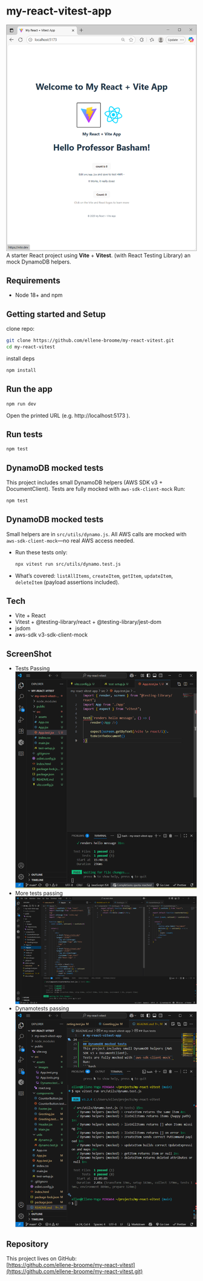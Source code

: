 # my-react-vitest-app
![my-react-vitest-app](src/assets/images/theApp.png) A starter React project using **Vite** + **Vitest**. (with React Testing Library) an mock DynamoDB helpers.
## Requirements
- Node 18+ and npm
## Getting started and Setup
clone repo:
```bash
git clone https://github.com/ellene-broome/my-react-vitest.git
cd my-react-vitest
```
install deps
```bash
npm install
```
## Run the app
```bash
npm run dev
```
Open the printed URL (e.g. http://localhost:5173
).
## Run tests
```bash
npm test
```
## DynamoDB mocked tests
This project includes small DynamoDB helpers (AWS SDK v3 + DocumentClient).
Tests are fully mocked with `aws-sdk-client-mock` 
Run:
```bash
npm test
```
## DynamoDB mocked tests
Small helpers are in `src/utils/dynamo.js`. All AWS calls are mocked with `aws-sdk-client-mock`—no real AWS access needed.
- Run these tests only:
  ```bash
  npx vitest run src/utils/dynamo.test.js
  ```
- What’s covered: `listAllItems`, `createItem`, `getItem`, `updateItem`, `deleteItem` (payload assertions included).
## Tech
- Vite + React
- Vitest + @testing-library/react + @testing-library/jest-dom
- jsdom
- aws-sdk v3-sdk-client-mock 
## ScreenShot 
- Tests Passing
![Test passing](src/assets/images/App.test.png) 
- More tests passing
![Tests passing](src/assets/images/App.tests.png)
- Dynamotests passing
![Dynamo helpers test passing](src/assets/images/Dynamo.png)
## Repository
This project lives on GitHub:  
[https://github.com/ellene-broome/my-react-vitest](https://github.com/ellene-broome/my-react-vitest.git)
